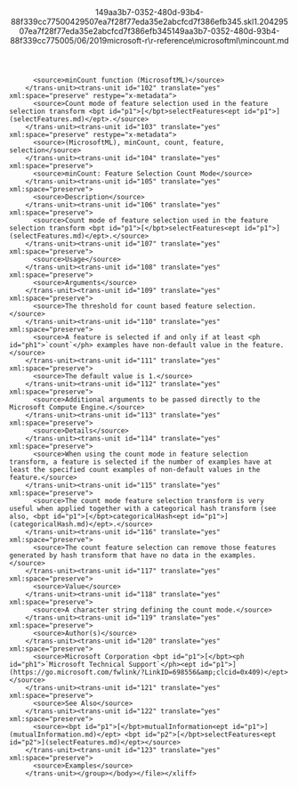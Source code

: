 <?xml version="1.0"?><xliff version="1.2" xmlns="urn:oasis:names:tc:xliff:document:1.2" xmlns:xsi="http://www.w3.org/2001/XMLSchema-instance" xsi:schemaLocation="urn:oasis:names:tc:xliff:document:1.2 xliff-core-1.2-transitional.xsd"><file datatype="xml" original="mincount.md" source-language="en-US" target-language="en-US"><header><tool tool-id="mdxliff" tool-name="mdxliff" tool-version="1.0-1931010" tool-company="Microsoft" /><xliffext:skl_file_name xmlns:xliffext="urn:microsoft:content:schema:xliffextensions">149aa3b7-0352-480d-93b4-88f339cc77500429507ea7f28f77eda35e2abcfcd7f386efb345.skl</xliffext:skl_file_name><xliffext:version xmlns:xliffext="urn:microsoft:content:schema:xliffextensions">1.2</xliffext:version><xliffext:ms.openlocfilehash xmlns:xliffext="urn:microsoft:content:schema:xliffextensions">0429507ea7f28f77eda35e2abcfcd7f386efb345</xliffext:ms.openlocfilehash><xliffext:ms.sourcegitcommit xmlns:xliffext="urn:microsoft:content:schema:xliffextensions">149aa3b7-0352-480d-93b4-88f339cc7750</xliffext:ms.sourcegitcommit><xliffext:ms.lasthandoff xmlns:xliffext="urn:microsoft:content:schema:xliffextensions">05/06/2019</xliffext:ms.lasthandoff><xliffext:ms.openlocfilepath xmlns:xliffext="urn:microsoft:content:schema:xliffextensions">microsoft-r\r-reference\microsoftml\mincount.md</xliffext:ms.openlocfilepath></header><body><group id="content" extype="content"><trans-unit id="101" translate="yes" xml:space="preserve" restype="x-metadata">
          <source>minCount function (MicrosoftML)</source>
        </trans-unit><trans-unit id="102" translate="yes" xml:space="preserve" restype="x-metadata">
          <source>Count mode of feature selection used in the feature selection transform <bpt id="p1">[</bpt>selectFeatures<ept id="p1">](selectFeatures.md)</ept>.</source>
        </trans-unit><trans-unit id="103" translate="yes" xml:space="preserve" restype="x-metadata">
          <source>(MicrosoftML), minCount, count, feature, selection</source>
        </trans-unit><trans-unit id="104" translate="yes" xml:space="preserve">
          <source>minCount: Feature Selection Count Mode</source>
        </trans-unit><trans-unit id="105" translate="yes" xml:space="preserve">
          <source>Description</source>
        </trans-unit><trans-unit id="106" translate="yes" xml:space="preserve">
          <source>Count mode of feature selection used in the feature selection transform <bpt id="p1">[</bpt>selectFeatures<ept id="p1">](selectFeatures.md)</ept>.</source>
        </trans-unit><trans-unit id="107" translate="yes" xml:space="preserve">
          <source>Usage</source>
        </trans-unit><trans-unit id="108" translate="yes" xml:space="preserve">
          <source>Arguments</source>
        </trans-unit><trans-unit id="109" translate="yes" xml:space="preserve">
          <source>The threshold for count based feature selection.</source>
        </trans-unit><trans-unit id="110" translate="yes" xml:space="preserve">
          <source>A feature is selected if and only if at least <ph id="ph1">`count`</ph> examples have non-default value in the feature.</source>
        </trans-unit><trans-unit id="111" translate="yes" xml:space="preserve">
          <source>The default value is 1.</source>
        </trans-unit><trans-unit id="112" translate="yes" xml:space="preserve">
          <source>Additional arguments to be passed directly to the Microsoft Compute Engine.</source>
        </trans-unit><trans-unit id="113" translate="yes" xml:space="preserve">
          <source>Details</source>
        </trans-unit><trans-unit id="114" translate="yes" xml:space="preserve">
          <source>When using the count mode in feature selection transform, a feature is selected if the number of examples have at least the specified count examples of non-default values in the feature.</source>
        </trans-unit><trans-unit id="115" translate="yes" xml:space="preserve">
          <source>The count mode feature selection transform is very useful when applied together with a categorical hash transform (see also, <bpt id="p1">[</bpt>categoricalHash<ept id="p1">](categoricalHash.md)</ept>.</source>
        </trans-unit><trans-unit id="116" translate="yes" xml:space="preserve">
          <source>The count feature selection can remove those features generated by hash transform that have no data in the examples.</source>
        </trans-unit><trans-unit id="117" translate="yes" xml:space="preserve">
          <source>Value</source>
        </trans-unit><trans-unit id="118" translate="yes" xml:space="preserve">
          <source>A character string defining the count mode.</source>
        </trans-unit><trans-unit id="119" translate="yes" xml:space="preserve">
          <source>Author(s)</source>
        </trans-unit><trans-unit id="120" translate="yes" xml:space="preserve">
          <source>Microsoft Corporation <bpt id="p1">[</bpt><ph id="ph1">`Microsoft Technical Support`</ph><ept id="p1">](https://go.microsoft.com/fwlink/?LinkID=698556&amp;clcid=0x409)</ept></source>
        </trans-unit><trans-unit id="121" translate="yes" xml:space="preserve">
          <source>See Also</source>
        </trans-unit><trans-unit id="122" translate="yes" xml:space="preserve">
          <source><bpt id="p1">[</bpt>mutualInformation<ept id="p1">](mutualInformation.md)</ept> <bpt id="p2">[</bpt>selectFeatures<ept id="p2">](selectFeatures.md)</ept></source>
        </trans-unit><trans-unit id="123" translate="yes" xml:space="preserve">
          <source>Examples</source>
        </trans-unit></group></body></file></xliff>